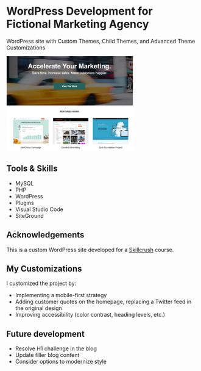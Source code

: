 # WordPress Development for Fictional Marketing Agency

WordPress site with Custom Themes, Child Themes, and Advanced Theme Customizations

<img src="wp-content/themes/accelerate-theme-child/screenshot.png" alt="screenshot preview of the front page" height="250px">

## Tools & Skills
- MySQL
- PHP
- WordPress
- Plugins
- Visual Studio Code
- SiteGround

## Acknowledgements
This is a custom WordPress site developed for a <a href="https://skillcrush.com/" target="_blank">Skillcrush</a> course. 

## My Customizations
I customized the project by:
- Implementing a mobile-first strategy
- Adding customer quotes on the homepage, replacing a Twitter feed in the original design
- Improving accessibility (color contrast, heading levels, etc.)

## Future development
- Resolve H1 challenge in the blog
- Update filler blog content
- Consider options to modernize style
